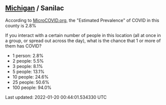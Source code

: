 
## [Michigan](/united-states/michigan) / Sanilac

According to [MicroCOVID.org](http://microcovid.org),
the "Estimated Prevalence" of COVID in this county is 2.8%

If you interact with a certain number of people in this location
(all at once in a group, or spread out across the day), what is the chance that
1 or more of them has COVID?

- 1 person: 2.8%
- 2 people: 5.5%
- 3 people: 8.1%
- 5 people: 13.1%
- 10 people: 24.6%
- 25 people: 50.6%
- 100 people: 94.0%

Last updated: 2022-01-20 00:44:01.534330 UTC

